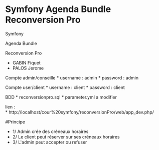 Symfony Agenda Bundle Reconversion Pro
========================
Symfony 

Agenda Bundle 

Reconversion Pro


* GABIN Fiquet
* PALOS Jerome



Compte admin/conseille
	* username : admin
	* password : admin
	
Compte user/client
	* username : client
	* password : client
	
BDD
	* reconversionpro.sql
	* parameter.yml a modifier
	
lien : 	
	* http://localhost/cour%20symfony/reconversionPro/web/app_dev.php/
	
	
	
	
#Principe

* 1/ Admin crée des créneaux horaires
* 2/ Le client peut réserver sur ses créneaux horaires
* 3/ L'admin peut accepter ou refuser

